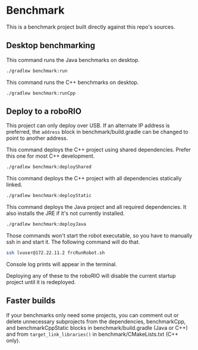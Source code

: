 # Benchmark

This is a benchmark project built directly against this repo's sources.

## Desktop benchmarking

This command runs the Java benchmarks on desktop.

```bash
./gradlew benchmark:run
```

This command runs the C++ benchmarks on desktop.

```
./gradlew benchmark:runCpp
```

## Deploy to a roboRIO

This project can only deploy over USB. If an alternate IP address is preferred, the `address` block in benchmark/build.gradle can be changed to point to another address.

This command deploys the C++ project using shared dependencies. Prefer this one for most C++ development.
```bash
./gradlew benchmark:deployShared
```

This command deploys the C++ project with all dependencies statically linked.
```bash
./gradlew benchmark:deployStatic
```

This command deploys the Java project and all required dependencies. It also installs the JRE if it's not currently installed.
```bash
./gradlew benchmark:deployJava
```

Those commands won't start the robot executable, so you have to manually ssh in and start it. The following command will do that.
```bash
ssh lvuser@172.22.11.2 frcRunRobot.sh
```

Console log prints will appear in the terminal.

Deploying any of these to the roboRIO will disable the current startup project until it is redeployed.

## Faster builds

If your benchmarks only need some projects, you can comment out or delete unnecessary subprojects from the dependencies, benchmarkCpp, and benchmarkCppStatic blocks in benchmark/build.gradle (Java or C++) and from `target_link_libraries()` in benchmark/CMakeLists.txt (C++ only).

